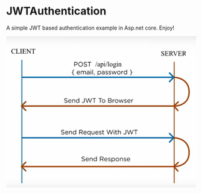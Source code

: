 # JWTAuthentication
A simple JWT based authentication example in Asp.net core. Enjoy!

<img src="Architecture.jpg" />
